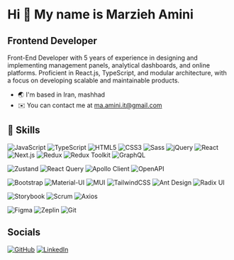 # Hi 👋 My name is Marzieh Amini

## Frontend Developer

Front-End Developer with 5 years of experience in designing and implementing management panels, analytical dashboards, and online platforms. Proficient in React.js, TypeScript, and modular architecture, with a focus on developing scalable and maintainable products.

- 🌏 I'm based in Iran, mashhad
- ✉️ You can contact me at ma.amini.it@gmail.com

## 🚀 Skills

![JavaScript](https://img.shields.io/badge/JavaScript-F7DF1E?style=for-the-badge&logo=javascript&logoColor=black)
![TypeScript](https://img.shields.io/badge/TypeScript-3178C6?style=for-the-badge&logo=typescript&logoColor=white)
![HTML5](https://img.shields.io/badge/HTML5-E34F26?style=for-the-badge&logo=html5&logoColor=white)
![CSS3](https://img.shields.io/badge/CSS3-1572B6?style=for-the-badge&logo=css3&logoColor=white)
![Sass](https://img.shields.io/badge/Sass-CC6699?style=for-the-badge&logo=sass&logoColor=white)
![jQuery](https://img.shields.io/badge/jQuery-0769AD?style=for-the-badge&logo=jquery&logoColor=white)
![React](https://img.shields.io/badge/React-20232A?style=for-the-badge&logo=react&logoColor=61DAFB)
![Next.js](https://img.shields.io/badge/Next.js-000000?style=for-the-badge&logo=nextdotjs&logoColor=white)
![Redux](https://img.shields.io/badge/Redux-593D88?style=for-the-badge&logo=redux&logoColor=white)
![Redux Toolkit](https://img.shields.io/badge/Redux_Toolkit-593D88?style=for-the-badge&logo=redux&logoColor=white)
![GraphQL](https://img.shields.io/badge/GraphQL-E10098?style=for-the-badge&logo=graphql&logoColor=white)

![Zustand](https://img.shields.io/badge/Zustand-FFDD00?style=for-the-badge&logo=zustand&logoColor=black)
![React Query](https://img.shields.io/badge/React_Query-FF4154?style=for-the-badge&logo=reactquery&logoColor=white)
![Apollo Client](https://img.shields.io/badge/Apollo_Client-311C87?style=for-the-badge&logo=apollographql&logoColor=white)
![OpenAPI](https://img.shields.io/badge/OpenAPI-6BA539?style=for-the-badge&logo=openapiinitiative&logoColor=white)

![Bootstrap](https://img.shields.io/badge/Bootstrap-7952B3?style=for-the-badge&logo=bootstrap&logoColor=white)
![Material-UI](https://img.shields.io/badge/Material--UI-007FFF?style=for-the-badge&logo=mui&logoColor=white)
![MUI](https://img.shields.io/badge/MUI-007FFF?style=for-the-badge&logo=mui&logoColor=white)
![TailwindCSS](https://img.shields.io/badge/Tailwind_CSS-38B2AC?style=for-the-badge&logo=tailwind-css&logoColor=white)
![Ant Design](https://img.shields.io/badge/Ant_Design-0170FE?style=for-the-badge&logo=antdesign&logoColor=white)
![Radix UI](https://img.shields.io/badge/Radix_UI-161618?style=for-the-badge&logo=radix-ui&logoColor=white)

![Storybook](https://img.shields.io/badge/Storybook-FF4785?style=for-the-badge&logo=storybook&logoColor=white)
![Scrum](https://img.shields.io/badge/Scrum-009FDA?style=for-the-badge&logo=scrumalliance&logoColor=white)
![Axios](https://img.shields.io/badge/Axios-5A29E4?style=for-the-badge&logo=axios&logoColor=white)

![Figma](https://img.shields.io/badge/Figma-F24E1E?style=for-the-badge&logo=figma&logoColor=white)
![Zeplin](https://img.shields.io/badge/Zeplin-FFBD00?style=for-the-badge&logo=zeplin&logoColor=black)
![Git](https://img.shields.io/badge/Git-F05032?style=for-the-badge&logo=git&logoColor=white)


## Socials

[![GitHub](https://img.shields.io/badge/GitHub-100000?style=for-the-badge&logo=github&logoColor=white)](https://github.com/marzieh-amini)
[![LinkedIn](https://img.shields.io/badge/LinkedIn-0A66C2?style=for-the-badge&logo=linkedin&logoColor=white)](https://linkedin.com/in/marzieh-amini)


<!--
**marzieh-amini/marzieh-amini** is a ✨ _special_ ✨ repository because its `README.md` (this file) appears on your GitHub profile.

Here are some ideas to get you started:

- 🔭 I’m currently working on ...
- 🌱 I’m currently learning ...
- 👯 I’m looking to collaborate on ...
- 🤔 I’m looking for help with ...
- 💬 Ask me about ...
- 📫 How to reach me: ...
- 😄 Pronouns: ...
- ⚡ Fun fact: ...
-->
